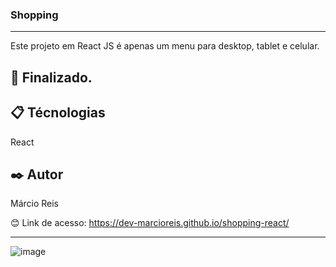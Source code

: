 ### Shopping

---

Este projeto em React JS é apenas um menu para desktop, tablet e celular.

## 🚀 Finalizado.

## 📋 Técnologias
React

## ✒️ Autor
Márcio Reis

😊 Link de acesso: https://dev-marcioreis.github.io/shopping-react/

---
![image](https://user-images.githubusercontent.com/122680054/215291232-e65b908e-6fdd-4eae-bdcb-15d831269c3d.png)
